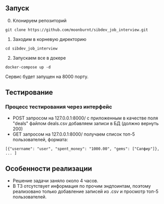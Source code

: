 ## Запуск


0. Клонируем репозиторий

```
git clone https://github.com/moonburnt/sibdev_job_interview.git
```

1. Заходим в корневую директорию

```
cd sibdev_job_interview
```

2. Запускаем все в докере

```
docker-compose up -d
```

Сервис будет запущен на 8000 порту.


## Тестирование

### Процесс тестирования через интерфейс

- POST запросом на 127.0.0.1:8000/ с приложенным в качестве поля "deals" файлом deals.csv
добавляем записи в БД (должно вернуть 200)
- GET запросом на 127.0.0.1:8000/ получаем список топ-5 пользователей, формата:
```
[{"username": "user", "spent_money": "1000.00", "gems": ["Сапфир"]}, ... ]
```

## Особенности реализации

- Решение задачи заняло около 4 часов.
- В ТЗ отсутствует информация по прочим эндпоинтам, поэтому реализовано только
добавление записей из .csv и просмотр топ-5 пользователей.
